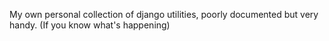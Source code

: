 My own personal collection of django utilities, poorly documented but very handy. (If you know what's happening)
